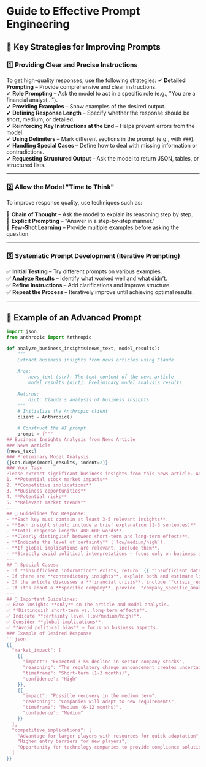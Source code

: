 # **Guide to Effective Prompt Engineering**

## **🔹 Key Strategies for Improving Prompts**

### **1️⃣ Providing Clear and Precise Instructions**
To get high-quality responses, use the following strategies:
✔ **Detailed Prompting** – Provide comprehensive and clear instructions.  
✔ **Role Prompting** – Ask the model to act in a specific role (e.g., "You are a financial analyst...").  
✔ **Providing Examples** – Show examples of the desired output.  
✔ **Defining Response Length** – Specify whether the response should be short, medium, or detailed.  
✔ **Reinforcing Key Instructions at the End** – Helps prevent errors from the model.  
✔ **Using Delimiters** – Mark different sections in the prompt (e.g., with `###`).  
✔ **Handling Special Cases** – Define how to deal with missing information or contradictions.  
✔ **Requesting Structured Output** – Ask the model to return JSON, tables, or structured lists.  

---

### **2️⃣ Allow the Model "Time to Think"**
To improve response quality, use techniques such as:

🧩 **Chain of Thought** – Ask the model to explain its reasoning step by step.  
📝 **Explicit Prompting** – "Answer in a step-by-step manner."  
🔄 **Few-Shot Learning** – Provide multiple examples before asking the question.  

---

### **3️⃣ Systematic Prompt Development (Iterative Prompting)**
✅ **Initial Testing** – Try different prompts on various examples.  
✅ **Analyze Results** – Identify what worked well and what didn’t.  
✅ **Refine Instructions** – Add clarifications and improve structure.  
✅ **Repeat the Process** – Iteratively improve until achieving optimal results.  

---

## **🎯 Example of an Advanced Prompt**
```python
import json
from anthropic import Anthropic

def analyze_business_insights(news_text, model_results):
    """
    Extract business insights from news articles using Claude.
    
    Args:
        news_text (str): The text content of the news article
        model_results (dict): Preliminary model analysis results
        
    Returns:
        dict: Claude's analysis of business insights
    """
    # Initialize the Anthropic client
    client = Anthropic()
    
    # Construct the AI prompt
    prompt = f"""
## Business Insights Analysis from News Article
### News Article
{news_text}
### Preliminary Model Analysis
{json.dumps(model_results, indent=2)}
### Your Task
Please extract significant business insights from this news article. Address the following five categories:
1. **Potential stock market impacts**
2. **Competitive implications**
3. **Business opportunities**
4. **Potential risks**
5. **Relevant market trends**
---
## 📌 Guidelines for Response:
- **Each key must contain at least 3-5 relevant insights**.
- **Each insight should include a brief explanation (1-3 sentences)**.
- **Total response length: 400-600 words**.
- **Clearly distinguish between short-term and long-term effects**.
- **Indicate the level of certainty** (`low/medium/high`).
- **If global implications are relevant, include them**.
- **Strictly avoid political interpretations – focus only on business aspects**.
---
## 📌 Special Cases:
- If **insufficient information** exists, return `{{ "insufficient_data": true }}`.
- If there are **contradictory insights**, explain both and estimate likelihood.
- If the article discusses a **financial crisis**, include `"crisis_response_strategy"` key.
- If it's about a **specific company**, provide `"company_specific_analysis"` with in-depth insights.
---
## 📌 Important Guidelines:
✅ Base insights **only** on the article and model analysis.  
✅ **Distinguish short-term vs. long-term effects**.  
✅ Indicate **certainty level (low/medium/high)**.  
✅ Consider **global implications**.  
✅ **Avoid political bias** – focus on business aspects.
### Example of Desired Response
```json
{{
  "market_impact": [
    {{
      "impact": "Expected 3-5% decline in sector company stocks",
      "reasoning": "The regulatory change announcement creates uncertainty",
      "timeframe": "Short-term (1-3 months)",
      "confidence": "High"
    }},
    {{
      "impact": "Possible recovery in the medium term",
      "reasoning": "Companies will adapt to new requirements",
      "timeframe": "Medium (6-12 months)",
      "confidence": "Medium"
    }}
  ],
  "competitive_implications": [
    "Advantage for larger players with resources for quick adaptation",
    "Higher entry barriers for new players",
    "Opportunity for technology companies to provide compliance solutions"
  ]
}}
```





